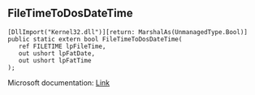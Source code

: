 ## FileTimeToDosDateTime

```
[DllImport("Kernel32.dll")][return: MarshalAs(UnmanagedType.Bool)]
public static extern bool FileTimeToDosDateTime(
   ref FILETIME lpFileTime,
   out ushort lpFatDate,
   out ushort lpFatTime
);
```

Microsoft documentation: [Link](https://learn.microsoft.com/en-us/windows/win32/api/winbase/nf-winbase-filetimetodosdatetime)
